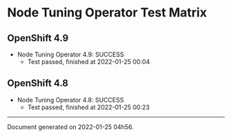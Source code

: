 
Node Tuning Operator Test Matrix
================================

OpenShift 4.9
-------------



* Node Tuning Operator 4.9: SUCCESS
  - Test passed, finished at 2022-01-25 00:04

OpenShift 4.8
-------------



* Node Tuning Operator 4.8: SUCCESS
  - Test passed, finished at 2022-01-25 00:23

---
Document generated on 2022-01-25 04h56.
